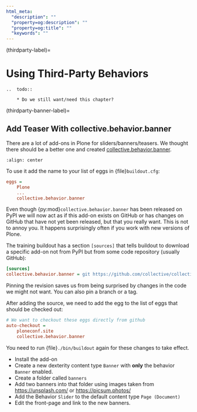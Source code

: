 ```yaml
---
html_meta:
  "description": ""
  "property=og:description": ""
  "property=og:title": ""
  "keywords": ""
---
```


(thirdparty-label)=

# Using Third-Party Behaviors

```{eval-rst}
..  todo::

    * Do we still want/need this chapter?
```

(thirdparty-banner-label)=

## Add Teaser With collective.behavior.banner

There are a lot of add-ons in Plone for sliders/banners/teasers.
We thought there should be a better one and created [collective.behavior.banner](https://pypi.org/project/collective.behavior.banner/).

```{figure} ../_static/standards.png
:align: center
```

To use it add the name to your list of eggs in {file}`buildout.cfg`:

```cfg
eggs =
    Plone
    ...
    collective.behavior.banner
```

Even though {py:mod}`collective.behavior.banner` has been released on PyPI we will now act as if this add-on exists on GitHub or has changes on GitHub that have not yet been released, but that you really want.
This is not to annoy you.
It happens surprisingly often if you work with new versions of Plone.

The training buildout has a section `[sources]` that tells buildout to download a specific add-on not from PyPI but from some code repository (usually GitHub):

```cfg
[sources]
collective.behavior.banner = git https://github.com/collective/collective.behavior.banner.git pushurl=git@github.com:collective/collective.behavior.banner.git rev=7c13285
```

Pinning the revision saves us from being surprised by changes in the code we might not want.
You can also pin a branch or a tag.

After adding the source, we need to add the egg to the list of eggs that should be checked out:

```cfg
# We want to checkout these eggs directly from github
auto-checkout =
    ploneconf.site
    collective.behavior.banner
```

You need to run {file}`./bin/buildout` again for these changes to take effect.

- Install the add-on
- Create a new dexterity content type `Banner` with **only** the behavior `Banner` enabled.
- Create a folder called `banners`
- Add two banners into that folder using images taken from <https://unsplash.com/> or <https://picsum.photos/>
- Add the Behavior `Slider` to the default content type `Page (Document)`
- Edit the front-page and link to the new banners.

